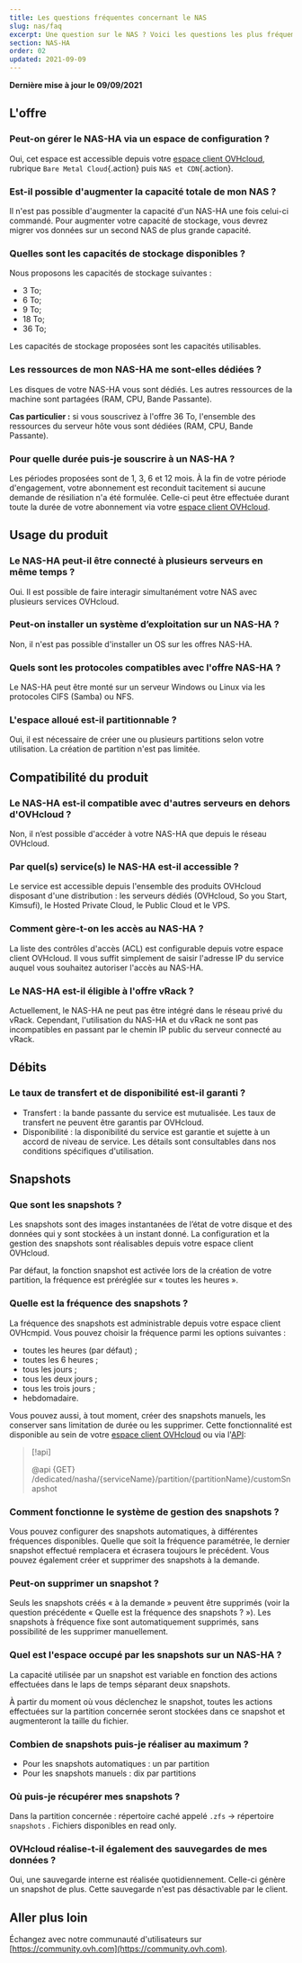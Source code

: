 ```yaml
---
title: Les questions fréquentes concernant le NAS
slug: nas/faq
excerpt: Une question sur le NAS ? Voici les questions les plus fréquemment posées.
section: NAS-HA
order: 02
updated: 2021-09-09
---
```


**Dernière mise à jour le 09/09/2021**

## L'offre

### Peut-on gérer le NAS-HA via un espace de configuration ?

Oui, cet espace est accessible depuis votre [espace client OVHcloud](https://ca.ovh.com/auth/?action=gotomanager&from=https://www.ovh.com/ca/fr/&ovhSubsidiary=qc), rubrique `Bare Metal Cloud`{.action} puis `NAS et CDN`{.action}.

### Est-il possible d'augmenter la capacité totale de mon NAS ?

Il n'est pas possible d'augmenter la capacité d'un NAS-HA une fois celui-ci commandé. Pour augmenter votre capacité de stockage, vous devrez migrer vos données sur un second NAS de plus grande capacité.

### Quelles sont les capacités de stockage disponibles ?

Nous proposons les capacités de stockage suivantes :

- 3 To;
- 6 To;
- 9 To;
- 18 To;
- 36 To;

Les capacités de stockage proposées sont les capacités utilisables.

### Les ressources de mon NAS-HA me sont-elles dédiées ?

Les disques de votre NAS-HA vous sont dédiés. Les autres ressources de la machine sont partagées (RAM, CPU, Bande Passante).

**Cas particulier :** si vous souscrivez à l'offre 36 To, l'ensemble des ressources du serveur hôte vous sont dédiées (RAM, CPU, Bande Passante).

### Pour quelle durée puis-je souscrire à un NAS-HA ?

Les périodes proposées sont de 1, 3, 6 et 12 mois. À la fin de votre période d'engagement, votre abonnement est reconduit tacitement si aucune demande de résiliation n'a été formulée. Celle-ci peut être effectuée durant toute la durée de votre abonnement via votre [espace client OVHcloud](https://ca.ovh.com/auth/?action=gotomanager&from=https://www.ovh.com/ca/fr/&ovhSubsidiary=qc).

## Usage du produit

### Le NAS-HA peut-il être connecté à plusieurs serveurs en même temps ?

Oui. Il est possible de faire interagir simultanément votre NAS avec plusieurs services OVHcloud.

### Peut-on installer un système d’exploitation sur un NAS-HA ?

Non, il n'est pas possible d'installer un OS sur les offres NAS-HA.

### Quels sont les protocoles compatibles avec l'offre NAS-HA ?

Le NAS-HA peut être monté sur un serveur Windows ou Linux via les protocoles CIFS (Samba) ou NFS.

### L'espace alloué est-il partitionnable ?

Oui, il est nécessaire de créer une ou plusieurs partitions selon votre utilisation. La création de partition n'est pas limitée.

## Compatibilité du produit

### Le NAS-HA est-il compatible avec d'autres serveurs en dehors d'OVHcloud ?

Non, il n’est possible d'accéder à votre NAS-HA que depuis le réseau OVHcloud.

### Par quel(s) service(s) le NAS-HA est-il accessible ?

Le service est accessible depuis l'ensemble des produits OVHcloud disposant d'une distribution : les serveurs dédiés (OVHcloud, So you Start, Kimsufi), le Hosted Private Cloud, le Public Cloud et le VPS.

### Comment gère-t-on les accès au NAS-HA ?

La liste des contrôles d'accès (ACL) est configurable depuis votre espace client OVHcloud. Il vous suffit simplement de saisir l'adresse IP du service auquel vous souhaitez autoriser l'accès au NAS-HA.

### Le NAS-HA est-il éligible à l'offre vRack ?

Actuellement, le NAS-HA ne peut pas être intégré dans le réseau privé du vRack. Cependant, l'utilisation du NAS-HA et du vRack ne sont pas incompatibles en passant par le chemin IP public du serveur connecté au vRack.

## Débits

### Le taux de transfert et de disponibilité est-il garanti ?

- Transfert : la bande passante du service est mutualisée. Les taux de transfert ne peuvent être garantis par OVHcloud.
- Disponibilité : la disponibilité du service est garantie et sujette à un accord de niveau de service. Les détails sont consultables dans nos conditions spécifiques d'utilisation.

## Snapshots

### Que sont les snapshots ?

Les snapshots sont des images instantanées de l’état de votre disque et des données qui y sont stockées à un instant donné. La configuration et la gestion des snapshots sont réalisables depuis votre espace client OVHcloud.

Par défaut, la fonction snapshot est activée lors de la création de votre partition, la fréquence est préréglée sur « toutes les heures ».

### Quelle est la fréquence des snapshots ?

La fréquence des snapshots est administrable depuis votre espace client OVHcmpid. Vous pouvez choisir la fréquence parmi les options suivantes :

- toutes les heures (par défaut) ;
- toutes les 6 heures ;
- tous les jours ;
- tous les deux jours ;
- tous les trois jours ;
- hebdomadaire.

Vous pouvez aussi, à tout moment, créer des snapshots manuels, les conserver sans limitation de durée ou les supprimer. Cette fonctionnalité est disponible au sein de votre [espace client OVHcloud](https://ca.ovh.com/auth/?action=gotomanager&from=https://www.ovh.com/ca/fr/&ovhSubsidiary=qc) ou via l'[API](https://ca.api.ovh.com/):

> [!api]
>
> @api {GET} /dedicated/nasha/{serviceName}/partition/{partitionName}/customSnapshot
>

### Comment fonctionne le système de gestion des snapshots ?

Vous pouvez configurer des snapshots automatiques, à différentes fréquences disponibles. Quelle que soit la fréquence paramétrée, le dernier snapshot effectué remplacera et écrasera toujours le précédent. Vous pouvez également créer et supprimer des snapshots à la demande.

### Peut-on supprimer un snapshot ?

Seuls les snapshots créés « à la demande » peuvent être supprimés (voir la question précédente « Quelle est la fréquence des snapshots ? »). Les snapshots à fréquence fixe sont automatiquement supprimés, sans possibilité de les supprimer manuellement.

### Quel est l'espace occupé par les snapshots sur un NAS-HA ?

La capacité utilisée par un snapshot est variable en fonction des actions effectuées dans le laps de temps séparant deux snapshots.

À partir du moment où vous déclenchez le snapshot, toutes les actions effectuées sur la partition concernée seront stockées dans ce snapshot et augmenteront la taille du fichier.

### Combien de snapshots puis-je réaliser au maximum ?

- Pour les snapshots automatiques : un par partition
- Pour les snapshots manuels : dix par partitions

### Où puis-je récupérer mes snapshots ?

Dans la partition concernée : répertoire caché appelé `.zfs` → répertoire `snapshots` . Fichiers disponibles en read only.

### OVHcloud réalise-t-il également des sauvegardes de mes données ?

Oui, une sauvegarde interne est réalisée quotidiennement. Celle-ci génère un snapshot de plus. Cette sauvegarde n'est pas désactivable par le client.

## Aller plus loin

Échangez avec notre communauté d'utilisateurs sur [https://community.ovh.com](https://community.ovh.com).
